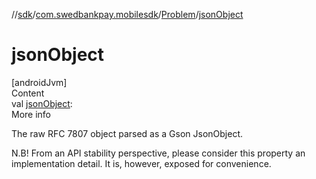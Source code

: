 //[sdk](../../../index.md)/[com.swedbankpay.mobilesdk](../index.md)/[Problem](index.md)/[jsonObject](json-object.md)



# jsonObject  
[androidJvm]  
Content  
val [jsonObject](json-object.md):   
More info  


The raw RFC 7807 object parsed as a Gson JsonObject.



N.B! From an API stability perspective, please consider this property an implementation detail. It is, however, exposed for convenience.

  




